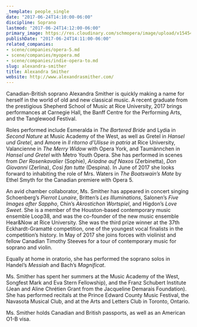 ```yaml
---
_template: people_single
date: "2017-06-24T14:10:00-06:00"
discipline: Soprano
lastmod: "2017-06-24T14:12:00-06:00"
primary_image: https://res.cloudinary.com/schmopera/image/upload/v1545409169/media/webhook-uploads/1498335071841/download.jpeg.jpeg
publishDate: "2017-06-24T14:11:00-06:00"
related_companies:
- scene/companies/opera-5.md
- scene/companies/myopera.md
- scene/companies/indie-opera-to.md
slug: alexandra-smither
title: Alexandra Smither
website: http://www.alexandrasmither.com/
---
```


Canadian-British soprano Alexandra Smither is quickly making a name for herself in the world of old and new classical music. A recent graduate from the prestigious Shepherd School of Music at Rice University, 2017 brings performances at Carnegie Hall, the Banff Centre for the Performing Arts, and the Tanglewood Festival.

Roles performed include Esmeralda in *The Bartered Bride* and Lydia in *Second Nature* at Music Academy of the West, as well as Gretel in *Hansel und Gretel*, and Amore in *Il ritorno d’Ulisse in patria* at Rice University, Valancienne in *The Merry Widow* with Opera York, and Taumännchen in *Hansel und Gretel* with Metro Youth Opera. She has performed in scenes from *Der Rosenkavalier* (Sophie), *Ariadne auf Naxos* (Zerbinetta), *Don Giovanni* (Zerlina), *Così fan tutte* (Despina). In June of 2017 she looks forward to inhabiting the role of Mrs. Waters in *The Boatswain’s Mate* by Ethel Smyth for the Canadian premiere with Opera 5.

An avid chamber collaborator, Ms. Smither has appeared in concert singing Schoenberg’s *Pierrot Lunaire*, Britten’s *Les Illuminations*, Salonen’s *Five Images after Sappho*, Chin’s *Akrostichon Wortspiel*, and Higdon’s *Love Sweet*. She is a member of the Houston-based contemporary music ensemble Loop38, and was the co-founder of the new music ensemble Hear&Now at Rice University. She was the third prize winner at the 37th Eckhardt-Gramatté competition, one of the youngest vocal finalists in the competition’s history. In May of 2017 she joins forces with violinist and fellow Canadian Timothy Steeves for a tour of contemporary music for soprano and violin.

Equally at home in oratorio, she has performed the soprano solos in Handel’s *Messiah* and Bach’s *Magnificat*.

Ms. Smither has spent her summers at the Music Academy of the West, Songfest Mark and Eva Stern Fellowship), and the Franz Schubert Institute (Jean and Aline Chrétien Grant from the Jacqueline Demarais Foundation). She has performed recitals at the Prince Edward County Music Festival, the Navasota Musical Club, and at the Arts and Letters Club in Toronto, Ontario.

Ms. Smither holds Canadian and British passports, as well as an American O1-B visa.

